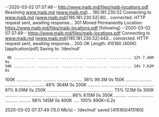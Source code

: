 --2020-03-02 07:37:48--  http://www.maib.md/files/maib-locations.pdf
Resolving www.maib.md (www.maib.md)... 185.181.230.52
Connecting to www.maib.md (www.maib.md)|185.181.230.52|:80... connected.
HTTP request sent, awaiting response... 301 Moved Permanently
Location: https://www.maib.md/files/maib-locations.pdf [following]
--2020-03-02 07:37:49--  https://www.maib.md/files/maib-locations.pdf
Connecting to www.maib.md (www.maib.md)|185.181.230.52|:443... connected.
HTTP request sent, awaiting response... 200 OK
Length: 415160 (405K) [application/pdf]
Saving to: ‘/dev/null’

     0K .......... .......... .......... .......... .......... 12% 7.46M 0s
    50K .......... .......... .......... .......... .......... 24% 7.62M 0s
   100K .......... .......... .......... .......... .......... 36% 99.3M 0s
   150K .......... .......... .......... .......... .......... 49%  364M 0s
   200K .......... .......... .......... .......... .......... 61% 8.09M 0s
   250K .......... .......... .......... .......... .......... 73%  123M 0s
   300K .......... .......... .......... .......... .......... 86% 8.15M 0s
   350K .......... .......... .......... .......... .......... 98%  145M 0s
   400K .....                                                 100%  890K=0.2s

2020-03-02 07:37:49 (15.0 Mb/s) - ‘/dev/null’ saved [415160/415160]

